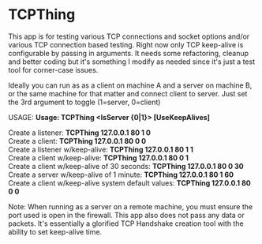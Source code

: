 # TCPThing

This app is for testing various TCP connections and socket options and/or various TCP connection based testing. Right now only TCP keep-alive is configurable by passing in arguments. It needs some refactoring, cleanup and better coding but it's something I modify as needed since it's just a test tool for corner-case issues.

  Ideally you can run as as a client on machine A and a server on machine B, or the same machine for that matter and connect client to server. Just set the 3rd argument to toggle (1=server, 0=client)

USAGE: **Usage: TCPThing <IP> <Port> <IsServer {0|1}> [UseKeepAlives]**  
  
  Create a listener: **TCPThing 127.0.0.1 80 1 0**  
  Create a client: **TCPThing 127.0.0.1 80 0 0**    
  Create a listener w/keep-alive: **TCPThing 127.0.0.1 80 1 1**  
  Create a client w/keep-alive: **TCPThing 127.0.0.1 80 0 1**  
  Create a client w/keep-alive of 30 seconds: **TCPThing 127.0.0.1 80 0 30**  
  Create a server w/keep-alive of 1 minute: **TCPThing 127.0.0.1 80 1 60**  
  Create a client w/keep-alive system default values: **TCPThing 127.0.0.1 80 0 0**   
  
  
  Note: When running as a server on a remote machine, you must ensure the port used is open in the firewall. This app also does not pass any data or packets. It's essentially a glorified TCP Handshake creation tool with the ability to set keep-alive time.
